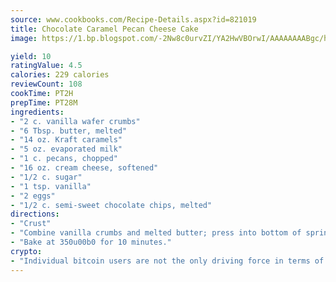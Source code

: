 ```yaml
---
source: www.cookbooks.com/Recipe-Details.aspx?id=821019
title: Chocolate Caramel Pecan Cheese Cake
image: https://1.bp.blogspot.com/-2Nw8c0urvZI/YA2HwVBOrwI/AAAAAAAABgc/hcoCuYbLRGghREWYfHLERS8jzKEXzVPXwCLcBGAsYHQ/s154/14.png

yield: 10
ratingValue: 4.5
calories: 229 calories
reviewCount: 108
cookTime: PT2H
prepTime: PT28M
ingredients:
- "2 c. vanilla wafer crumbs"
- "6 Tbsp. butter, melted"
- "14 oz. Kraft caramels"
- "5 oz. evaporated milk"
- "1 c. pecans, chopped"
- "16 oz. cream cheese, softened"
- "1/2 c. sugar"
- "1 tsp. vanilla"
- "2 eggs"
- "1/2 c. semi-sweet chocolate chips, melted"
directions:
- "Crust"
- "Combine vanilla crumbs and melted butter; press into bottom of spring-form pan."
- "Bake at 350u00b0 for 10 minutes."
crypto:
- "Individual bitcoin users are not the only driving force in terms of securing the bitcoin network."
---
```

